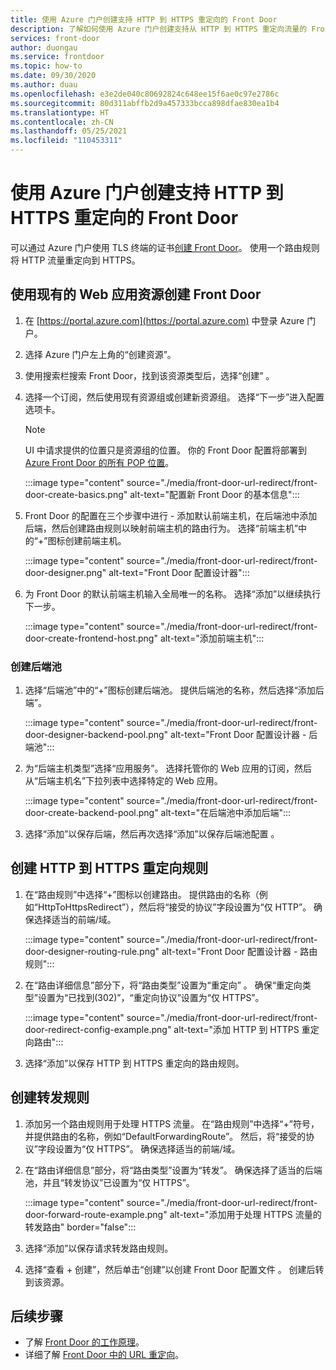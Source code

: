 ```yaml
---
title: 使用 Azure 门户创建支持 HTTP 到 HTTPS 重定向的 Front Door
description: 了解如何使用 Azure 门户创建支持从 HTTP 到 HTTPS 重定向流量的 Front Door。
services: front-door
author: duongau
ms.service: frontdoor
ms.topic: how-to
ms.date: 09/30/2020
ms.author: duau
ms.openlocfilehash: e3e2de040c80692824c648ee15f6ae0c97e2786c
ms.sourcegitcommit: 80d311abffb2d9a457333bcca898dfae830ea1b4
ms.translationtype: HT
ms.contentlocale: zh-CN
ms.lasthandoff: 05/25/2021
ms.locfileid: "110453311"
---
```

# <a name="create-a-front-door-with-http-to-https-redirection-using-the-azure-portal"></a>使用 Azure 门户创建支持 HTTP 到 HTTPS 重定向的 Front Door

可以通过 Azure 门户使用 TLS 终端的证书[创建 Front Door](quickstart-create-front-door.md)。 使用一个路由规则将 HTTP 流量重定向到 HTTPS。

## <a name="create-a-front-door-with-an-existing-web-app-resource"></a>使用现有的 Web 应用资源创建 Front Door

1. 在 [https://portal.azure.com](https://portal.azure.com) 中登录 Azure 门户。

1. 选择 Azure 门户左上角的“创建资源”。

1. 使用搜索栏搜索 Front Door，找到该资源类型后，选择“创建” 。

1. 选择一个订阅，然后使用现有资源组或创建新资源组。 选择“下一步”进入配置选项卡。

    > [!NOTE]
    > UI 中请求提供的位置只是资源组的位置。 你的 Front Door 配置将部署到 [Azure Front Door 的所有 POP 位置](front-door-faq.yml#where-are-the-edge-locations-for-azure-front-door-)。

    :::image type="content" source="./media/front-door-url-redirect/front-door-create-basics.png" alt-text="配置新 Front Door 的基本信息":::

1. Front Door 的配置在三个步骤中进行 - 添加默认前端主机，在后端池中添加后端，然后创建路由规则以映射前端主机的路由行为。 选择“前端主机”中的“+”图标创建前端主机。

    :::image type="content" source="./media/front-door-url-redirect/front-door-designer.png" alt-text="Front Door 配置设计器":::

1. 为 Front Door 的默认前端主机输入全局唯一的名称。 选择“添加”以继续执行下一步。

    :::image type="content" source="./media/front-door-url-redirect/front-door-create-frontend-host.png" alt-text="添加前端主机":::

### <a name="create-backend-pool"></a>创建后端池

1. 选择“后端池”中的“+”图标创建后端池。 提供后端池的名称，然后选择“添加后端”。

    :::image type="content" source="./media/front-door-url-redirect/front-door-designer-backend-pool.png" alt-text="Front Door 配置设计器 - 后端池":::

1. 为“后端主机类型”选择“应用服务”。 选择托管你的 Web 应用的订阅，然后从“后端主机名”下拉列表中选择特定的 Web 应用。

    :::image type="content" source="./media/front-door-url-redirect/front-door-create-backend-pool.png" alt-text="在后端池中添加后端":::

1. 选择“添加”以保存后端，然后再次选择“添加”以保存后端池配置 。 

## <a name="create-http-to-https-redirect-rule"></a>创建 HTTP 到 HTTPS 重定向规则

1. 在“路由规则”中选择“+”图标以创建路由。 提供路由的名称（例如“HttpToHttpsRedirect”），然后将“接受的协议”字段设置为“仅 HTTP”。 确保选择适当的前端/域。  

    :::image type="content" source="./media/front-door-url-redirect/front-door-designer-routing-rule.png" alt-text="Front Door 配置设计器 - 路由规则":::

1. 在“路由详细信息”部分下，将“路由类型”设置为“重定向” 。 确保“重定向类型”设置为“已找到(302)”，“重定向协议”设置为“仅 HTTPS”。 

    :::image type="content" source="./media/front-door-url-redirect/front-door-redirect-config-example.png" alt-text="添加 HTTP 到 HTTPS 重定向路由":::

1. 选择“添加”以保存 HTTP 到 HTTPS 重定向的路由规则。

## <a name="create-forwarding-rule"></a>创建转发规则

1. 添加另一个路由规则用于处理 HTTPS 流量。 在“路由规则”中选择“+”符号，并提供路由的名称，例如“DefaultForwardingRoute”。 然后，将“接受的协议”字段设置为“仅 HTTPS”。 确保选择适当的前端/域。

1. 在“路由详细信息”部分，将“路由类型”设置为“转发”。 确保选择了适当的后端池，并且“转发协议”已设置为“仅 HTTPS”。 

    :::image type="content" source="./media/front-door-url-redirect/front-door-forward-route-example.png" alt-text="添加用于处理 HTTPS 流量的转发路由" border="false":::

1. 选择“添加”以保存请求转发路由规则。

1. 选择“查看 + 创建”，然后单击“创建”以创建 Front Door 配置文件 。 创建后转到该资源。

## <a name="next-steps"></a>后续步骤

- 了解 [Front Door 的工作原理](front-door-routing-architecture.md)。
- 详细了解 [Front Door 中的 URL 重定向](front-door-url-redirect.md)。
